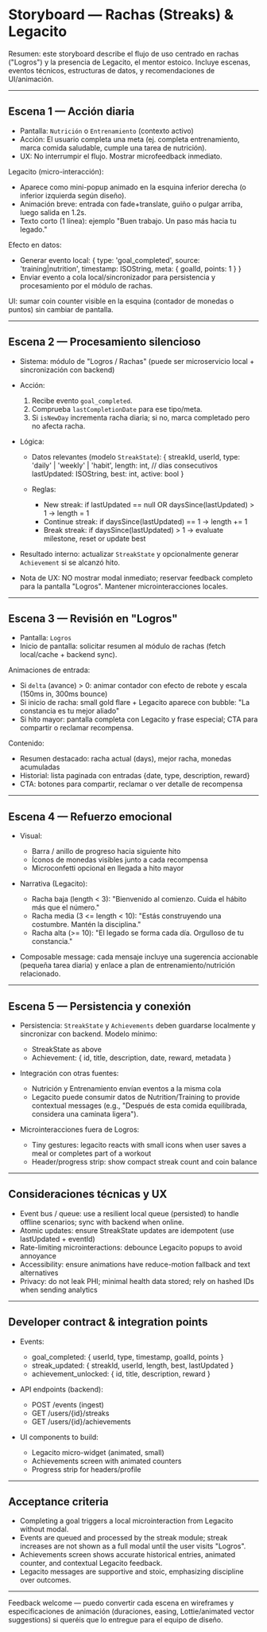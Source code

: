 # Storyboard — Rachas (Streaks) & Legacito

Resumen: este storyboard describe el flujo de uso centrado en rachas ("Logros") y la presencia de Legacito, el mentor estoico. Incluye escenas, eventos técnicos, estructuras de datos, y recomendaciones de UI/animación.

---

## Escena 1 — Acción diaria
- Pantalla: `Nutrición` o `Entrenamiento` (contexto activo)
- Acción: El usuario completa una meta (ej. completa entrenamiento, marca comida saludable, cumple una tarea de nutrición).
- UX: No interrumpir el flujo. Mostrar microfeedback inmediato.

Legacito (micro-interacción):
- Aparece como mini-popup animado en la esquina inferior derecha (o inferior izquierda según diseño).
- Animación breve: entrada con fade+translate, guiño o pulgar arriba, luego salida en 1.2s.
- Texto corto (1 línea): ejemplo "Buen trabajo. Un paso más hacia tu legado."

Efecto en datos:
- Generar evento local: {
  type: 'goal_completed',
  source: 'training|nutrition',
  timestamp: ISOString,
  meta: { goalId, points: 1 }
}
- Enviar evento a cola local/sincronizador para persistencia y procesamiento por el módulo de rachas.

UI: sumar coin counter visible en la esquina (contador de monedas o puntos) sin cambiar de pantalla.

---

## Escena 2 — Procesamiento silencioso
- Sistema: módulo de "Logros / Rachas" (puede ser microservicio local + sincronización con backend)
- Acción:
  1) Recibe evento `goal_completed`.
  2) Comprueba `lastCompletionDate` para ese tipo/meta.
  3) Si `isNewDay` incrementa racha diaria; si no, marca completado pero no afecta racha.

- Lógica:
  - Datos relevantes (modelo `StreakState`):
    {
      streakId,
      userId,
      type: 'daily' | 'weekly' | 'habit',
      length: int, // días consecutivos
      lastUpdated: ISOString,
      best: int,
      active: bool
    }

  - Reglas:
    - New streak: if lastUpdated == null OR daysSince(lastUpdated) > 1 -> length = 1
    - Continue streak: if daysSince(lastUpdated) == 1 -> length += 1
    - Break streak: if daysSince(lastUpdated) > 1 -> evaluate milestone, reset or update best

- Resultado interno: actualizar `StreakState` y opcionalmente generar `Achievement` si se alcanzó hito.

- Nota de UX: NO mostrar modal inmediato; reservar feedback completo para la pantalla "Logros". Mantener microinteracciones locales.

---

## Escena 3 — Revisión en "Logros"
- Pantalla: `Logros`
- Inicio de pantalla: solicitar resumen al módulo de rachas (fetch local/cache + backend sync).

Animaciones de entrada:
- Si `delta` (avance) > 0: animar contador con efecto de rebote y escala (150ms in, 300ms bounce)
- Si inicio de racha: small gold flare + Legacito aparece con bubble: "La constancia es tu mejor aliado"
- Si hito mayor: pantalla completa con Legacito y frase especial; CTA para compartir o reclamar recompensa.

Contenido:
- Resumen destacado: racha actual (days), mejor racha, monedas acumuladas
- Historial: lista paginada con entradas {date, type, description, reward}
- CTA: botones para compartir, reclamar o ver detalle de recompensa

---

## Escena 4 — Refuerzo emocional
- Visual:
  - Barra / anillo de progreso hacia siguiente hito
  - Íconos de monedas visibles junto a cada recompensa
  - Microconfetti opcional en llegada a hito mayor

- Narrativa (Legacito):
  - Racha baja (length < 3): "Bienvenido al comienzo. Cuida el hábito más que el número."
  - Racha media (3 <= length < 10): "Estás construyendo una costumbre. Mantén la disciplina." 
  - Racha alta (>= 10): "El legado se forma cada día. Orgulloso de tu constancia."

- Composable message: cada mensaje incluye una sugerencia accionable (pequeña tarea diaria) y enlace a plan de entrenamiento/nutrición relacionado.

---

## Escena 5 — Persistencia y conexión
- Persistencia: `StreakState` y `Achievements` deben guardarse localmente y sincronizar con backend. Modelo mínimo:
  - StreakState as above
  - Achievement: { id, title, description, date, reward, metadata }

- Integración con otras fuentes:
  - Nutrición y Entrenamiento envían eventos a la misma cola
  - Legacito puede consumir datos de Nutrition/Training to provide contextual messages (e.g., "Después de esta comida equilibrada, considera una caminata ligera").

- Microinteracciones fuera de Logros:
  - Tiny gestures: legacito reacts with small icons when user saves a meal or completes part of a workout
  - Header/progress strip: show compact streak count and coin balance

---

## Consideraciones técnicas y UX
- Event bus / queue: use a resilient local queue (persisted) to handle offline scenarios; sync with backend when online.
- Atomic updates: ensure StreakState updates are idempotent (use lastUpdated + eventId)
- Rate-limiting microinteractions: debounce Legacito popups to avoid annoyance
- Accessibility: ensure animations have reduce-motion fallback and text alternatives
- Privacy: do not leak PHI; minimal health data stored; rely on hashed IDs when sending analytics

---

## Developer contract & integration points
- Events:
  - goal_completed: { userId, type, timestamp, goalId, points }
  - streak_updated: { streakId, userId, length, best, lastUpdated }
  - achievement_unlocked: { id, title, description, reward }

- API endpoints (backend):
  - POST /events (ingest)
  - GET /users/{id}/streaks
  - GET /users/{id}/achievements

- UI components to build:
  - Legacito micro-widget (animated, small)
  - Achievements screen with animated counters
  - Progress strip for headers/profile

---

## Acceptance criteria
- Completing a goal triggers a local microinteraction from Legacito without modal.
- Events are queued and processed by the streak module; streak increases are not shown as a full modal until the user visits "Logros".
- Achievements screen shows accurate historical entries, animated counter, and contextual Legacito feedback.
- Legacito messages are supportive and stoic, emphasizing discipline over outcomes.

---

Feedback welcome — puedo convertir cada escena en wireframes y especificaciones de animación (duraciones, easing, Lottie/animated vector suggestions) si queréis que lo entregue para el equipo de diseño.
